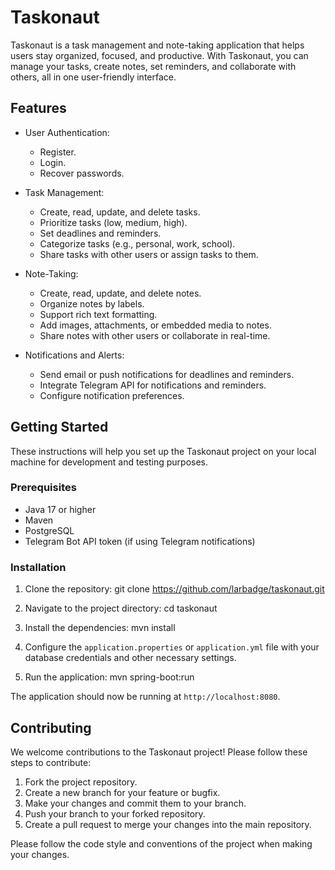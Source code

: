 # Taskonaut

Taskonaut is a task management and note-taking application that helps users stay organized, focused, and productive. With Taskonaut, you can manage your tasks, create notes, set reminders, and collaborate with others, all in one user-friendly interface.

## Features

- User Authentication: 
  - Register. 
  - Login.
  - Recover passwords.

- Task Management:
    - Create, read, update, and delete tasks.
    - Prioritize tasks (low, medium, high).
    - Set deadlines and reminders.
    - Categorize tasks (e.g., personal, work, school).
    - Share tasks with other users or assign tasks to them.
- Note-Taking:
    - Create, read, update, and delete notes.
    - Organize notes by labels.
    - Support rich text formatting.
    - Add images, attachments, or embedded media to notes.
    - Share notes with other users or collaborate in real-time.
- Notifications and Alerts:
    - Send email or push notifications for deadlines and reminders.
    - Integrate Telegram API for notifications and reminders.
    - Configure notification preferences.

## Getting Started

These instructions will help you set up the Taskonaut project on your local machine for development and testing purposes.

### Prerequisites

- Java 17 or higher
- Maven
- PostgreSQL
- Telegram Bot API token (if using Telegram notifications)

### Installation

1. Clone the repository:
   git clone https://github.com/larbadge/taskonaut.git

2. Navigate to the project directory:
   cd taskonaut

3. Install the dependencies:
   mvn install

4. Configure the `application.properties` or `application.yml` file with your database credentials and other necessary settings.

5. Run the application:
   mvn spring-boot:run

The application should now be running at `http://localhost:8080`.

## Contributing

We welcome contributions to the Taskonaut project! Please follow these steps to contribute:

1. Fork the project repository.
2. Create a new branch for your feature or bugfix.
3. Make your changes and commit them to your branch.
4. Push your branch to your forked repository.
5. Create a pull request to merge your changes into the main repository.

Please follow the code style and conventions of the project when making your changes.
